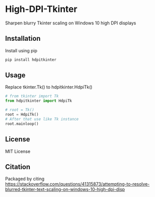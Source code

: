 <!-- ![](./res/) -->

# High-DPI-Tkinter

Sharpen blurry Tkinter scaling on Windows 10 high DPI displays

## Installation

Install using pip

```sh
pip install hdpitkinter
```

## Usage

Replace tkinter.Tk() to hdpitkinter.HdpiTk()

```python
# from tkinter import Tk
from hdpitkinter import HdpiTk

# root = Tk()
root = HdpiTk()
# After that use like Tk instance
root.mainloop()
```

## License

MIT License

## Citation

Packaged by citing <https://stackoverflow.com/questions/41315873/attempting-to-resolve-blurred-tkinter-text-scaling-on-windows-10-high-dpi-disp>
